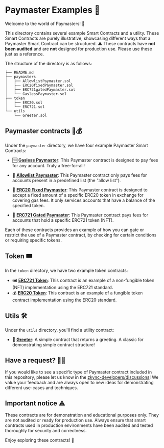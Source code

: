 # Paymaster Examples 📁

Welcome to the world of Paymasters! 🎉

This directory contains several example Smart Contracts and a utility. These Smart Contracts are purely illustrative, showcasing different ways that a Paymaster Smart Contract can be structured. ⚠️ These contracts have **not been audited** and  are **not** designed for production use.  Please use these just as a reference.

The structure of the directory is as follows:

```
├── README.md
├── paymasters
│   ├── AllowlistPaymaster.sol
│   ├── ERC20fixedPaymaster.sol
│   ├── ERC721gatedPaymaster.sol
│   └── GaslessPaymaster.sol
├── token
│   ├── ERC20.sol
│   └── ERC721.sol
└── utils
    └── Greeter.sol
```

## Paymaster contracts 📝💰

Under the `paymaster` directory, we have four example Paymaster Smart Contracts:

- 🆓 **[Gasless Paymaster](./paymasters/GaslessPaymaster.sol)**: This Paymaster contract is designed to pay fees for any account. Truly a free-for-all!

- 📜 **[Allowlist Paymaster](./paymasters/AllowlistPaymaster.sol)**: This Paymaster contract only pays fees for accounts present in a predefined list (the "allow list").

- 🎫 **[ERC20 Fixed Paymaster](./paymasters/ERC20fixedPaymaster.sol)**: This Paymaster contract is designed to accept a fixed amount of a specific ERC20 token in exchange for covering gas fees. It only services accounts that have a balance of the specified token.

- 🎨 **[ERC721 Gated Paymaster](./paymasters/ERC721gatedPaymaster.sol)**: This Paymaster contract pays fees for accounts that hold a specific ERC721 token (NFT).

Each of these contracts provides an example of how you can gate or restrict the use of a Paymaster contract, by checking for certain conditions or requiring specific tokens.

## Token 🎟

In the `token` directory, we have two example token contracts:

- 🖼️ **[ERC721 Token](./token/ERC721.sol)**: This contract is an example of a non-fungible token (NFT) implementation using the ERC721 standard.
- 💰 **[ERC20 Token](./token/ERC20.sol)**: This contract is an example of a fungible token contract implementation using the ERC20 standard.

## Utils 🛠️

Under the `utils` directory, you'll find a utility contract:

- 👋 **[Greeter](./utils/Greeter.sol)**: A simple contract that returns a greeting. A classic for demonstrating simple contract structure!

## Have a request? 🙋‍♀️
If you would like to see a specific type of Paymaster contract included in this repository, please let us know in the [zkync-developers/discussions](https://github.com/zkSync-Community-Hub/zkync-developers/discussions/categories/feature-requests)! We value your feedback and are always open to new ideas for demonstrating different use-cases and techniques.

## Important notice ⚠️

These contracts are for demonstration and educational purposes only. They are not audited or ready for production use. Always ensure that smart contracts used in production environments have been audited and tested thoroughly for security and correctness.

Enjoy exploring these contracts! 🚀